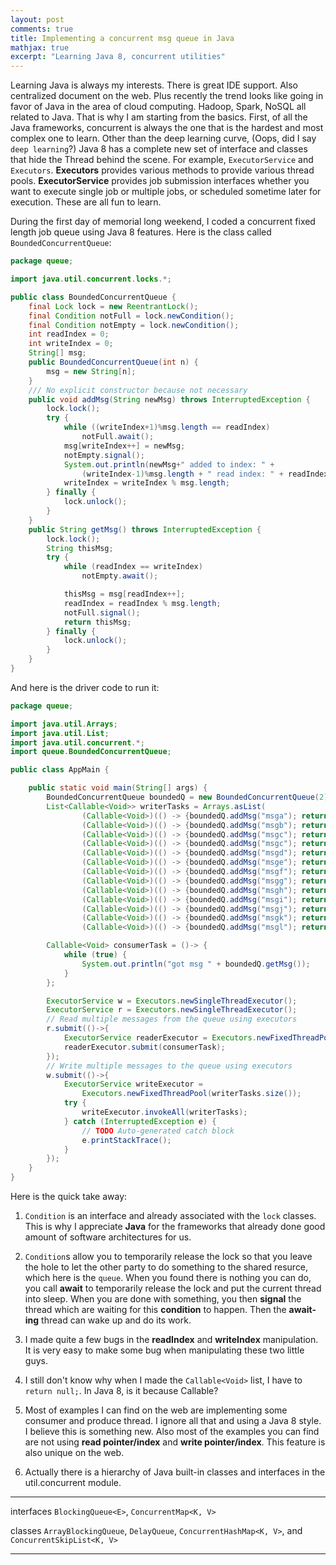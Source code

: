 ```yaml
---
layout: post
comments: true
title: Implementing a concurrent msg queue in Java
mathjax: true
excerpt: "Learning Java 8, concurrent utilities"
---
```

Learning Java is always my interests. There is great IDE support. Also centralized document on the web. Plus recently the trend looks like going in favor of Java in the area of cloud computing. Hadoop, Spark, NoSQL all related to Java. That is why I am starting from the basics.
First, of all the Java frameworks, concurrent is always the one that is the hardest and most complex one to learn. Other than the deep learning curve, (Oops, did I say `deep learning`?) Java 8 has a complete new set of interface and classes that hide the Thread behind the scene. For example, `ExecutorService` and `Executors`. **Executors** provides various methods to provide various thread pools. **ExecutorService** provides job submission interfaces whether you want to execute single job or multiple jobs, or scheduled sometime later for execution. These are all fun to learn.

During the first day of memorial long weekend, I coded a concurrent fixed length job queue using Java 8 features. Here is the class called `BoundedConcurrentQueue`:

```java
package queue;

import java.util.concurrent.locks.*;

public class BoundedConcurrentQueue {
    final Lock lock = new ReentrantLock();
    final Condition notFull = lock.newCondition();
    final Condition notEmpty = lock.newCondition();
    int readIndex = 0;
    int writeIndex = 0;
    String[] msg;
    public BoundedConcurrentQueue(int n) {
        msg = new String[n];
    }
    /// No explicit constructor because not necessary
    public void addMsg(String newMsg) throws InterruptedException {
        lock.lock();
        try {
            while ((writeIndex+1)%msg.length == readIndex)
                notFull.await();
            msg[writeIndex++] = newMsg;
            notEmpty.signal();
            System.out.println(newMsg+" added to index: " +
                (writeIndex-1)%msg.length + " read index: " + readIndex);
            writeIndex = writeIndex % msg.length;
        } finally {
            lock.unlock();
        }
    }
    public String getMsg() throws InterruptedException {
        lock.lock();
        String thisMsg;
        try {
            while (readIndex == writeIndex)
                notEmpty.await();

            thisMsg = msg[readIndex++];
            readIndex = readIndex % msg.length;
            notFull.signal();
            return thisMsg;
        } finally {
            lock.unlock();
        }
    }
}
```
And here is the driver code to run it:
```java
package queue;

import java.util.Arrays;
import java.util.List;
import java.util.concurrent.*;
import queue.BoundedConcurrentQueue;

public class AppMain {

    public static void main(String[] args) {
        BoundedConcurrentQueue boundedQ = new BoundedConcurrentQueue(2);
        List<Callable<Void>> writerTasks = Arrays.asList(
                (Callable<Void>)(() -> {boundedQ.addMsg("msga"); return null;}),
                (Callable<Void>)(() -> {boundedQ.addMsg("msgb"); return null;}),
                (Callable<Void>)(() -> {boundedQ.addMsg("msgc"); return null;}),
                (Callable<Void>)(() -> {boundedQ.addMsg("msgc"); return null;}),
                (Callable<Void>)(() -> {boundedQ.addMsg("msgd"); return null;}),
                (Callable<Void>)(() -> {boundedQ.addMsg("msge"); return null;}),
                (Callable<Void>)(() -> {boundedQ.addMsg("msgf"); return null;}),
                (Callable<Void>)(() -> {boundedQ.addMsg("msgg"); return null;}),
                (Callable<Void>)(() -> {boundedQ.addMsg("msgh"); return null;}),
                (Callable<Void>)(() -> {boundedQ.addMsg("msgi"); return null;}),
                (Callable<Void>)(() -> {boundedQ.addMsg("msgj"); return null;}),
                (Callable<Void>)(() -> {boundedQ.addMsg("msgk"); return null;}),
                (Callable<Void>)(() -> {boundedQ.addMsg("msgl"); return null;}));

        Callable<Void> consumerTask = ()-> {
            while (true) {
                System.out.println("got msg " + boundedQ.getMsg());
            }
        };

        ExecutorService w = Executors.newSingleThreadExecutor();
        ExecutorService r = Executors.newSingleThreadExecutor();
        // Read multiple messages from the queue using executors
        r.submit(()->{
            ExecutorService readerExecutor = Executors.newFixedThreadPool(1);
            readerExecutor.submit(consumerTask);			
        });
        // Write multiple messages to the queue using executors
        w.submit(()->{
            ExecutorService writeExecutor =
                Executors.newFixedThreadPool(writerTasks.size());
            try {
                writeExecutor.invokeAll(writerTasks);
            } catch (InterruptedException e) {
                // TODO Auto-generated catch block
                e.printStackTrace();
            }
        });
    }
}
```

Here is the quick take away:

1. `Condition` is an interface and already associated with the `lock` classes. This is why I appreciate **Java** for the frameworks that already done good amount of software architectures for us.

2. `Condition`s allow you to temporarily release the lock so that you leave the hole to let the other party to do something to the shared resurce, which here is the `queue`. When you found there is nothing you can do, you call **await** to temporarily release the lock and put the current thread into sleep. When you are done with something, you then **signal** the thread which are waiting for this **condition** to happen. Then the **await-ing** thread can wake up and do its work.

3. I made quite a few bugs in the **readIndex** and **writeIndex** manipulation. It is very easy to make some bug when manipulating these two little guys.

4. I still don't know why when I made the `Callable<Void>` list, I have to `return null;`. In Java 8, is it because Callable<Void>?

5. Most of examples I can find on the web are implementing some consumer and produce thread. I ignore all that and using a Java 8 style. I believe this is something new. Also most of the examples you can find are not using **read pointer/index** and **write pointer/index**. This feature is also unique on the web.

6. Actually there is a hierarchy of Java built-in classes and interfaces in the util.concurrent module.
___
interfaces `BlockingQueue<E>`, `ConcurrentMap<K, V>`

classes `ArrayBlockingQueue`, `DelayQueue`, `ConcurrentHashMap<K, V>`, and `ConcurrentSkipList<K, V>`

---
